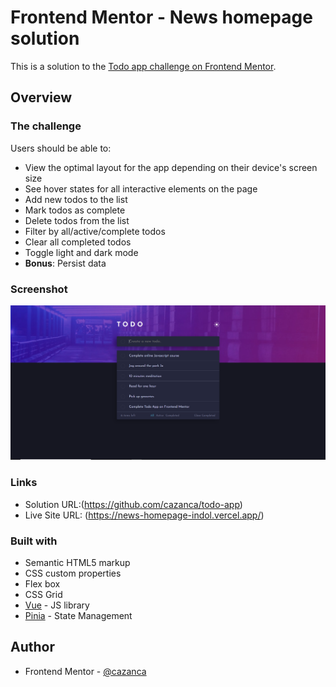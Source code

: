 # Frontend Mentor - News homepage solution

This is a solution to the [Todo app challenge on Frontend Mentor](https://www.frontendmentor.io/challenges/todo-app-Su1_KokOW).


## Overview

### The challenge

Users should be able to:

- View the optimal layout for the app depending on their device's screen size
- See hover states for all interactive elements on the page
- Add new todos to the list
- Mark todos as complete
- Delete todos from the list
- Filter by all/active/complete todos
- Clear all completed todos
- Toggle light and dark mode
- **Bonus**: Persist data

### Screenshot

![](./screenshot.png)

### Links

- Solution URL:(https://github.com/cazanca/todo-app)
- Live Site URL: (https://news-homepage-indol.vercel.app/)


### Built with

- Semantic HTML5 markup
- CSS custom properties
- Flex box
- CSS Grid
- [Vue](https://vuejs.org/) - JS library
- [Pinia](https://pinia.vuejs.org/) - State Management



## Author

- Frontend Mentor - [@cazanca](https://www.frontendmentor.io/profile/cazanca)
